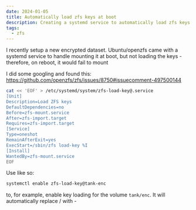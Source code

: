 ```yaml
---
date: 2024-01-05
title: Automatically load zfs keys at boot
description: Creating a systemd service to automatically load zfs keys
tags:
  - zfs
---
```

I recently setup a new encrypted dataset. Ubuntu/openzfs came with a systemd service to handle mounting it at boot, but not loading the keys - therefore, on reboot, it would fail to mount

I did some googling and found this: https://github.com/openzfs/zfs/issues/8750#issuecomment-497500144

```bash
cat << 'EOF' > /etc/systemd/system/zfs-load-key@.service
[Unit]
Description=Load ZFS keys
DefaultDependencies=no
Before=zfs-mount.service
After=zfs-import.target
Requires=zfs-import.target
[Service]
Type=oneshot
RemainAfterExit=yes
ExecStart=/sbin/zfs load-key %I
[Install]
WantedBy=zfs-mount.service
EOF
```

Use like so:
```bash
systemctl enable zfs-load-key@tank-enc
```

to, for example, enable key loading for the volume `tank/enc`. It will automatically replace / with -